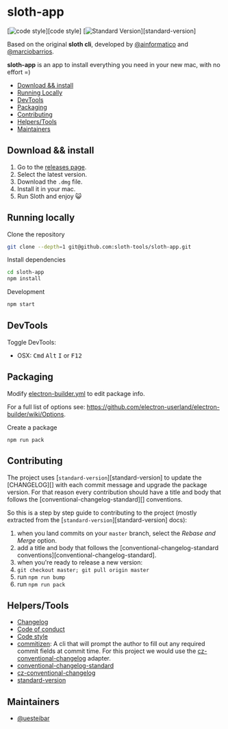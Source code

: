 # sloth-app

[![code style](https://img.shields.io/badge/code%20style-prettier-ff69b4.svg?style=flat-square)][code style]
[![Standard Version](https://img.shields.io/badge/release-standard%20version-brightgreen.svg)][standard-version]

Based on the original **sloth cli**, developed by [@ainformatico](https://github.com/ainformatico) and [@marciobarrios](https://github.com/marciobarrios).

**sloth-app** is an app to install everything you need in your new mac, with no effort =)

- [Download && install](#download--install)
- [Running Locally](#running-locally)
- [DevTools](#devtools)
- [Packaging](#packaging)
- [Contributing](#contributing)
- [Helpers/Tools](#helperstools)
- [Maintainers](#maintainers)

## Download && install
1. Go to the [releases page](https://github.com/sloth-tools/sloth-app/releases).
2. Select the latest version.
3. Download the `.dmg` file.
4. Install it in your mac.
5. Run Sloth and enjoy :smiley_cat:

## Running locally

Clone the repository
```bash
git clone --depth=1 git@github.com:sloth-tools/sloth-app.git
```

Install dependencies
```bash
cd sloth-app
npm install
```

Development
```bash
npm start
```

## DevTools

Toggle DevTools:

* OSX: <kbd>Cmd</kbd> <kbd>Alt</kbd> <kbd>I</kbd> or <kbd>F12</kbd>

## Packaging

Modify [electron-builder.yml](./electron-builder.yml) to edit package info.

For a full list of options see: https://github.com/electron-userland/electron-builder/wiki/Options.

Create a package
```
npm run pack
```

## Contributing

The project uses [`standard-version`][standard-version] to update the [CHANGELOG][] with each commit message and upgrade the package version. For that reason every contribution should have a title and body that follows the [conventional-changelog-standard][] conventions.

So this is a step by step guide to contributing to the project (mostly extracted from the [`standard-version`][standard-version] docs):

1. when you land commits on your `master` branch, select the _Rebase and Merge_ option.
2. add a title and body that follows the [conventional-changelog-standard conventions][conventional-changelog-standard].
3. when you're ready to release a new version:
  1. `git checkout master; git pull origin master`
  2. run `npm run bump`
  2. run `npm run pack`

## Helpers/Tools

- [Changelog](https://github.com/sloth-tools/sloth-app/blob/master/CHANGELOG.md)
- [Code of conduct](https://github.com/sloth-tools/sloth-app/blob/master/CHANGELOG.md)
- [Code style](https://npm.im/prettier)
- [commitizen](https://github.com/commitizen/cz-cli): A cli that will prompt the author to fill out any required commit fields at commit time. For this project we would use the [cz-conventional-changelog](https://github.com/conventional-changelog/conventional-changelog) adapter.
- [conventional-changelog-standard](https://github.com/bcoe/conventional-changelog-standard/blob/master/convention.md)
- [cz-conventional-changelog](https://github.com/commitizen/cz-conventional-changelog)
- [standard-version](https://github.com/conventional-changelog/standard-version)

## Maintainers

- [@uesteibar](https://github.com/uesteibar)
